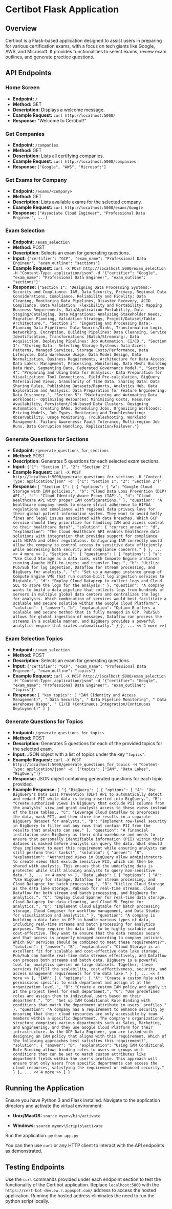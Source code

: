 # Certibot Flask Application

## Overview
Certibot is a Flask-based application designed to assist users in preparing for various certification exams, with a focus on tech giants like Google, AWS, and Microsoft. It provides functionalities to select exams, review exam outlines, and generate practice questions.

## API Endpoints

### Home Screen
- **Endpoint:** `/`
- **Method:** GET
- **Description:** Displays a welcome message.
- **Example Request:**
  `curl http://localhost:5000/`
- **Response:** "Welcome to Certibot!"

### Get Companies
- **Endpoint:** `/companies`
- **Method:** GET
- **Description:** Lists all certifying companies.
- **Example Request:**
  `curl http://localhost:5000/companies`
- **Response:** `["Google", "AWS", "Microsoft"]`

### Get Exams for Company
- **Endpoint:** `/exams/<company>`
- **Method:** GET
- **Description:** Lists available exams for the selected company.
- **Example Request:**
  `curl http://localhost:5000/exams/Google`
- **Response:**
  `["Associate Cloud Engineer", "Professional Data Engineer", ...]`

### Exam Selection
- **Endpoint:** `/exam_selection`
- **Method:** POST
- **Description:** Selects an exam for generating questions.
- **Input:**
  `{"certifier": "GCP",
  "exam_name": "Professional Data Engineer",
  "exam_outline": "sections"}`
- **Example Request:**
  `curl -X POST http://localhost:5000/exam_selection
-H "Content-Type: application/json"
-d '{"certifier": "Google", "exam_name": "Professional Data Engineer", "exam_outline": "sections"}'`
- **Response:**
  `{"Section 1": "Designing Data Processing Systems:- Security and Compliance: IAM, Data Security, Privacy, Regional Data Considerations, Compliance. Reliability and Fidelity: Data Cleaning, Monitoring Data Pipelines, Disaster Recovery, ACID Compliance, Data Validation. Flexibility and Portability: Mapping Business Requirements, Data/Application Portability, Data Staging/Cataloging. Data Migrations: Analyzing Stakeholder Needs, Migration Planning, Validation Strategy, Project/Dataset/Table Architecture.", "Section 2": "Ingesting and Processing Data:- Planning Data Pipelines: Data Sources/Sinks, Transformation Logic, Networking, Encryption. Building Pipelines: Data Cleansing, Service Identification, Transformations (Batch/Streaming), Data Acquisition. Deploying Pipelines: Job Automation, CI/CD.", "Section 3": "Storing Data:- Selecting Storage Systems: Data Access Patterns, Managed Services, Storage Costs/Performance, Data Lifecycle. Data Warehouse Usage: Data Model Design, Data Normalization, Business Requirements, Architecture for Data Access. Data Lakes: Management, Processing, Monitoring. Data Mesh: Building Data Mesh, Segmenting Data, Federated Governance Model.", "Section 4": "Preparing and Using Data for Analysis:- Data Preparation for Visualization: Tool Connections, Field Pre-calculation, BigQuery Materialized Views, Granularity of Time Data. Sharing Data: Data Sharing Rules, Publishing Datasets/Reports, Analytics Hub. Data Exploration and Analysis: Data Preparation for Feature Engineering, Data Discovery.", "Section 5": "Maintaining and Automating Data Workloads:- Optimizing Resources: Minimizing Costs, Resource Availability, Persistent/Job-based Data Clusters. Designing Automation: Creating DAGs, Scheduling Jobs. Organizing Workloads: Pricing Models, Job Types. Monitoring and Troubleshooting: Observability, Usage Monitoring, Troubleshooting, Workload Management. Failure Awareness: Fault Tolerance, Multi-region Job Runs, Data Corruption Handling, Replication/Failover."}`

### Generate Questions for Sections
- **Endpoint:** `/generate_questions_for_sections`
- **Method:** POST
- **Description:** Generates 5 questions for each selected exam sections.
- **Input:**
  `{"1": "Section 1", "2": "Section 2"}`
- **Example Request:**
  `curl -X POST http://localhost:5000/generate_questions_for_sections
-H "Content-Type: application/json"
-d '{"1": "Section 1", "2": "Section 2"}'`
- **Response:**
  `{
  "Section 1": [
    {
      "options": {
        "a": "Google Cloud Storage with IAM policies.",
        "b": "Cloud Data Loss Prevention (DLP) API.",
        "c": "Cloud Identity-Aware Proxy (IAP).",
        "d": "Cloud Healthcare API with proper IAM configurations."
      },
      "question": "A healthcare company needs to ensure strict adherence to HIPAA regulations and compliance with regional data privacy laws for their global patient information system. They want to avoid hefty fines and legal issues associated with data breaches. Which GCP service should they prioritize for handling IAM and access control to their healthcare data?",
      "solution": {
        "correct_answer": "d",
        "explanation": "The Cloud Healthcare API enables healthcare data solutions with integration that provides support for compliance with HIPAA and other regulations. Configuring IAM correctly would allow the company to control access to sensitive data efficiently while addressing both security and compliance concerns."
      }
    }, ... << 4 more >>
  ],
  "Section 2": {
    "questions": [
      {
        "options": {
          "a": "Use Cloud Storage as a data sink, with Compute Engine instances running Apache NiFi to ingest and transfer logs.",
          "b": "Utilize Pub/Sub for log ingestion, Dataflow for stream processing, and BigQuery for analysis.",
          "c": "Set up a managed instance group of Compute Engine VMs that run custom-built log ingestion services to Bigtable.",
          "d": "Employ Cloud Dataprep to collect logs and Cloud SQL to store the logs for the analysis."
        },
        "question": "A company wants to build a data pipeline that collects logs from hundreds of servers in multiple global data centers and centralizes the logs for analysis. Which combination of services would best facilitate a scalable and secure solution within the Google Cloud Platform?",
        "solution": {
          "answer": "b",
          "explanation": "Option B offers a scalable and secure method that is fully managed in GCP. Pub/Sub allows for global ingestion of messages, Dataflow can process the streams in a scalable manner, and BigQuery provides a powerful analytics engine that scales automatically."
        }
      }, ... << 4 more >>]`

### Exam Selection Topics
- **Endpoint:** `/exam_selection`
- **Method:** POST
- **Description:** Selects an exam for generating questions.
- **Input:**
  `{"certifier": "GCP",
  "exam_name": "Professional Data Engineer",
  "exam_outline": "topics"}`
- **Example Request:**
  `curl -X POST http://localhost:5000/exam_selection
-H "Content-Type: application/json"
-d '{"certifier": "Google", "exam_name": "Professional Data Engineer", "exam_outline": "topics"}'`
- **Response:**
  `{
  "key_topics": [
    "IAM (Identity and Access Management)",
    " Data Security",
    " Data Pipeline Monitoring",
    " Data Warehouse Usage",
    " CI/CD (Continuous Integration/Continuous Deployment)"
  ]
}
`

### Generate Questions for Topics
- **Endpoint:** `/generate_questions_for_topics`
- **Method:** POST
- **Description:** Generates 5 questions for each of the provided topics for the selected exam.
- **Input:** JSON object with a list of topics under the key `"topics"`.
- **Example Request:** `curl -X POST http://localhost:5000/generate_questions_for_topics
-H "Content-Type: application/json"
-d '{"topics": ["IAM", "Data Lakes", "BigQuery"]}'`
- **Response:** JSON object containing generated questions for each topic provided.
- **Example Response:** `{
"{
  "BigQuery": [
    {
      "options": {
        "A": "Use BigQuery's Data Loss Prevention (DLP) API to automatically detect and redact PII while data is being inserted into BigQuery.",
        "B": "Create authorized views in BigQuery that exclude PII columns from the analysts' view and grant analysts access to these views instead of the base tables.,
        "C": "Leverage Cloud Dataflow to preprocess the data, mask PII, and then store the results in a separate BigQuery dataset for analysts.",
        "D": "Implement row-level security in BigQuery to filter out any rows that contain PII from the results that analysts can see."
      },
      "question": "A financial institution uses BigQuery as their data warehouse and needs to ensure that personally identifiable information (PII) within their datases is masked before analysts can query the data. What should they implement to meet this requirement while ensuring analysts can still perform their tasks?",
      "solution": {
        "answer": "B",
        "explanation": "Authorized views in BigQuery allow administrators to create views that exclude sensitive PII, which can then be shared with analysts. This ensues that the underlying data is protected while still allowing analysts to query non-sensitive data."
      }, ... << 4 more >>
  ],
  "Data Lakes": [
    {
      "options": {
        "A": "Use BigQuery for storage, Dataflow for stream processing, and Cloud Dataproc for batch processing.",
        "B": "Utilize Cloud Storage as the data lake storage, Pub/Sub for real-time streams, Cloud Dataflow for both stream and batch processing, and BigQuery for analytics.",
        "C": "Deploy Cloud Spanner for real-time data storage, Cloud Dataprep for data cleaning, and Cloud ML Engine for analytics.",
        "D": "Implement Cloud Bigtable for batch processing storage, Cloud Composer for workflow management, and Data Studio for visualization and analytics."
      },
      "question": "A company is building a data lake in GCP to handle various types of data, including real-time streams and batch processing for analytics purposes. They require the data lake to be highly scalable and cost-effective. They want to ensure that the data remains secure and that access is properly managed according to company policies. Which GCP services should be combined to meet these requirements?",
      "solution": {
        "answer": "B",
        "explanation": "Cloud Storage is an excellent fit for scalable and cost-effective data lake storage. Pub/Sub can handle real-time data streams effectively, and Dataflow can process both streams and batch data. BigQuery is a powerful tool for analytics queries on large datasets. Together, these services fulfill the scalability, cost-effectiveness, security, and access management requirements for the data lake."
      }
    }, ... << 4 more >>
  ],
  "IAM": [
    {
      "options": {
        "A": "Create a custom Role with permissions specific to each department and assign it at the organization level.",
        "B": "Create a custom IAM policy and apply it at the project level for each department.",
        "C": "Use predefined roles and assign them to individual users based on their department.",
        "D": "Set up IAM Conditional Role Binding with conditions that match the department attribute in users' profiles."
      },
      "question": "A company has a requirement to enhance security by ensuring that their cloud resources are only accessible by team members within a specific department. The company's organizational structure comprises various departments such as Sales, Marketing, and Engineering, and they use Google Cloud Platform for their infrastructure. As the GCP Data Engineer, you are tasked with designing an IAM policy that aligns with this requirement. Which of the following approaches best satisfies this requirement?",
      "solution": {
        "answer": "D",
        "explanation": "Using IAM Conditional Role Binding allows binding roles to users or groups with conditions that can be set to match custom attributes like department fields within the user's profile. This approach will ensure that only users from specific departments can access the cloud resources, satisfying the requirement or enhanced security."
      }
    }, ... << 4 more >>
  ]
}`

## Running the Application

Ensure you have Python 3 and Flask installed. Navigate to the application directory and activate the virtual environment:

- **Unix/MacOS:**
`source myenv/bin/activate`

- **Windows:**
`source myenv\Scripts\activate`

Run the application:
`python app.py`

You can then use `curl` or any HTTP client to interact with the API endpoints as demonstrated.

## Testing Endpoints

Use the `curl` commands provided under each endpoint section to test the functionality of the Certibot application. Replace `localhost:5000` with the `https://cert-bot-dev.ew.r.appspot.com/` address to access the hosted application. Running the hosted address eliminates the need to run the python script locally. 

